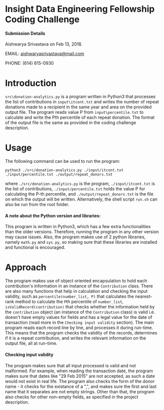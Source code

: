 # Insight Data Engineering Fellowship Coding Challenge
#### Submission Details
Aishwarya Srivastava on Feb 13, 2018.

EMAIL: aishwaryasrivastava@mail.com

PHONE: (614) 815-0930

# Introduction
`src\donation-analytics.py` is a program written in Python3 that processes the list of contributions in `input\itcont.txt` and writes the number of repeat donations made to a recipient in the same year and area on the provided output file. The program reads value P from `input\percentile.txt` to calculate and write the Pth percentile of each repeat donation. The format of the output file is the same as provided in the coding challenge description.

# Usage
The following command can be used to run the program:

`python3 ./src/donation-analytics.py ./input/itcont.txt ./input/percentile.txt ./output/repeat_donors.txt`

where `./src/donation-analytics.py` is the program,
`./input/itcont.txt` is the list of contributions, `./input/percentile.txt` holds the value P for calculating the P-th percentile, and `./output/repeat_donors.txt` is the file on which the output will be written. 
Alternatively, the shell script `run.sh` can also be run from the root folder.

#### A note about the Python version and libraries: 
This program is written in Python3, which has a few extra functionalities than the older versions. Therefore, running the program in any other version may cause issues. Also, the program makes use of 2 python libraries, namely `math.py` and `sys.py`, so making sure that these libraries are installed and functional is encouraged.

# Approach
The program makes use of object oriented encapsulation to hold each contribution's information in an instance of the `Contribution` class. There are also many functions that help in calculation and checking the input validity, such as `percentile(number_list, P)` that calculates the nearest-rank method to calculate the `P`th percentile of `number_list`, `isValidRecord(contribution)` that checks whether the information held by the `contribution` object (an instance of the `Contribution` class) is valid i.e. doesn't have empty values for fields and has a legal value for the date of transaction (read more in the `Checking input validity` section). The main program reads each record line by line, and processes it during run-time. This means that the program checks the validity of the records, determines if it is a repeat contribution, and writes the relevant information on the output file, all at run-time.

#### Checking input validity
The program makes sure that all input processed is valid and not malformed. For example, when reading the transaction date, the program makes sure that dates like "29 Feb 2015" are not accepted, as such a date would not exist in real life. The program also checks the form of the donor name - it checks for the existance of a ",", and makes sure the first and last name that it separates are not empty strings. Other than that, the program also checks for other non-empty fields, as specified in the project description.
